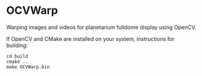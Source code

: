 # OCVWarp
Warping images and videos for planetarium fulldome display using OpenCV.

If OpenCV and CMake are installed on your system, instructions for building:

```
cd build
cmake ..
make OCVWarp.bin
```

